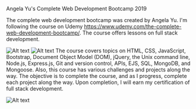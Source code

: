 Angela Yu's Complete Web Development Bootcamp 2019

The complete web development bootcamp was created by Angela Yu.
I'm following the course on Udemy https://www.udemy.com/the-complete-web-development-bootcamp/.
The course offers lessons on full stack development. 

![Alt text](https://encrypted-tbn0.gstatic.com/images?q=tbn:ANd9GcSCRASVaSRb13TQkDmX2BcPFdnUK39J5IXmBbUJ9aaMqpA8yF6e&s)
![Alt text](https://www.udemy.com/staticx/udemy/images/v6/default-meta-image.png)
The course covers topics on HTML, CSS, JavaScript, Bootstrap, Document Object Model (DOM), jQuery, 
the Unix command line, Node.js, Express.js, Git and version control, APIs, EJS, SQL, MongoDB, and Mongoose. 
Also, this course has various challenges and projects along the way. The objective is to complete the course, and 
as I progress, complete each project along the way. Upon completion, I will earn my certification of full stack development.

![Alt text](https://encrypted-tbn0.gstatic.com/images?q=tbn:ANd9GcQtpH4guzXmHUgs2qLB0bSsrkTRQjJhd5JwSF5PthjdO2GB0UTA&s)
